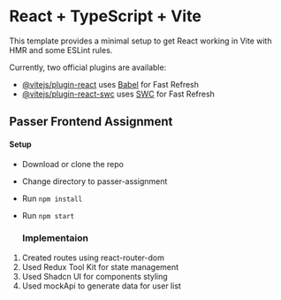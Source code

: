 # React + TypeScript + Vite

This template provides a minimal setup to get React working in Vite with HMR and some ESLint rules.

Currently, two official plugins are available:

- [@vitejs/plugin-react](https://github.com/vitejs/vite-plugin-react/blob/main/packages/plugin-react/README.md) uses [Babel](https://babeljs.io/) for Fast Refresh
- [@vitejs/plugin-react-swc](https://github.com/vitejs/vite-plugin-react-swc) uses [SWC](https://swc.rs/) for Fast Refresh

## Passer Frontend Assignment

#### Setup

- Download or clone the repo
- Change directory to passer-assignment
- Run
  `npm install`
- Run
  `npm start`

  ### Implementaion

1. Created routes using react-router-dom
2. Used Redux Tool Kit for state management
3. Used Shadcn UI for components styling
4. Used mockApi to generate data for user list
